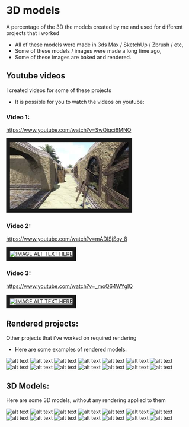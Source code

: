 # 3D models

A percentage of the 3D the models created by me and used for different projects that i worked 
* All of these models were made in 3ds Max / SketchUp / Zbrush / etc,
* Some of these models / images were made a long time ago,
* Some of these images are baked and rendered.

## Youtube videos

I created videos for some of these projects
* It is possible for you to watch the videos on youtube:

### Video 1:
https://www.youtube.com/watch?v=SwQiqci6MNQ

<a href="https://www.youtube.com/watch?v=SwQiqci6MNQ
" target="_blank"><img src="https://github.com/andrei-voia/android_game_project/blob/master/yticon.jpg" 
alt="IMAGE ALT TEXT HERE" width="320" height="180" border="10" /></a>

### Video 2:
https://www.youtube.com/watch?v=mADISjSoy_8

<a href="https://www.youtube.com/watch?v=mADISjSoy_8
" target="_blank"><img src="https://github.com/andrei-voia/personal_3D_models/blob/master/mq3%20(1).jpg" 
alt="IMAGE ALT TEXT HERE" width="320" height="180" border="10" /></a>

### Video 3:
https://www.youtube.com/watch?v=_moQ64WYgIQ

<a href="https://www.youtube.com/watch?v=_moQ64WYgIQ
" target="_blank"><img src="https://github.com/andrei-voia/personal_3D_models/blob/master/mq3.jpg" 
alt="IMAGE ALT TEXT HERE" width="320" height="180" border="10" /></a>


## Rendered projects:

Other projects that i've worked on required rendering
* Here are some examples of rendered models:

![alt text](https://github.com/andrei-voia/personal_3D_models/blob/master/imgs/audi_R8.png "image")
![alt text](https://github.com/andrei-voia/personal_3D_models/blob/master/imgs/13.jpg "image")
![alt text](https://github.com/andrei-voia/personal_3D_models/blob/master/imgs/09.jpg "image")
![alt text](https://github.com/andrei-voia/personal_3D_models/blob/master/imgs/08.jpg "image")
![alt text](https://github.com/andrei-voia/personal_3D_models/blob/master/imgs/soare%20misteaux.jpg "image")
![alt text](https://github.com/andrei-voia/personal_3D_models/blob/master/imgs/chestii%20albe.jpg "image")
![alt text](https://github.com/andrei-voia/personal_3D_models/blob/master/imgs/afara.jpg "image")
![alt text](https://github.com/andrei-voia/personal_3D_models/blob/master/imgs/afara%20sus.jpg "image")
![alt text](https://github.com/andrei-voia/personal_3D_models/blob/master/imgs/photo11.jpg "image")
![alt text](https://github.com/andrei-voia/personal_3D_models/blob/master/imgs/photo07.jpg "image")
![alt text](https://github.com/andrei-voia/personal_3D_models/blob/master/imgs/photo26.jpg "image")
![alt text](https://github.com/andrei-voia/personal_3D_models/blob/master/imgs/photo28.jpg "image")
![alt text](https://github.com/andrei-voia/personal_3D_models/blob/master/imgs/1.jpg "image")
![alt text](https://github.com/andrei-voia/personal_3D_models/blob/master/imgs/2.jpg "image")



## 3D Models:

Here are some 3D models, without any rendering applied to them

![alt text](https://github.com/andrei-voia/personal_3D_models/blob/master/imgs/Screenshot_2.png "image")
![alt text](https://github.com/andrei-voia/personal_3D_models/blob/master/imgs/Screenshot_3.png "image")
![alt text](https://github.com/andrei-voia/personal_3D_models/blob/master/imgs/Screenshot_1.png "image")
![alt text](https://github.com/andrei-voia/personal_3D_models/blob/master/imgs/Screenshot_4.png "image")
![alt text](https://github.com/andrei-voia/personal_3D_models/blob/master/imgs/18.png "image")
![alt text](https://github.com/andrei-voia/personal_3D_models/blob/master/imgs/16.png "image")
![alt text](https://github.com/andrei-voia/personal_3D_models/blob/master/imgs/Screenshot_17.png "image")
![alt text](https://github.com/andrei-voia/personal_3D_models/blob/master/imgs/Screenshot_18.png "image")
![alt text](https://github.com/andrei-voia/personal_3D_models/blob/master/imgs/Screenshot_5.png "image")
![alt text](https://github.com/andrei-voia/personal_3D_models/blob/master/imgs/Screenshot_6.png "image")
![alt text](https://github.com/andrei-voia/personal_3D_models/blob/master/imgs/Screenshot_7.png "image")
![alt text](https://github.com/andrei-voia/personal_3D_models/blob/master/imgs/Screenshot_8.png "image")
![alt text](https://github.com/andrei-voia/personal_3D_models/blob/master/imgs/Screenshot_9.png "image")
![alt text](https://github.com/andrei-voia/personal_3D_models/blob/master/imgs/Screenshot_10.png "image")


